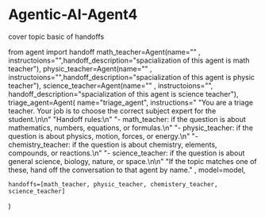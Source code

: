 # Agentic-AI-Agent4
cover topic basic of handoffs 

from agent import handoff 
math_teacher=Agent(name="" , instructoions="",handoff_description="spacialization of this agent is math teacher"),
physic_teacher=Agent(name="" , instructoions="",handoff_description="spacialization of this agent is physic teacher"),
science_teacher=Agent(name="" , instructoions="", handoff_description="spacialization of this agent is science teacher"),
triage_agent=Agent(
   name="triage_agent",
   instructions=" "You are a triage teacher. Your job is to choose the correct subject expert for the student.\n\n"
        "Handoff rules:\n"
        "- math_teacher: if the question is about mathematics, numbers, equations, or formulas.\n"
        "- physic_teacher: if the question is about physics, motion, forces, or energy.\n"
        "- chemistry_teacher: if the question is about chemistry, elements, compounds, or reactions.\n"
        "- science_teacher: if the question is about general science, biology, nature, or space.\n\n"
        "If the topic matches one of these, hand off the conversation to that agent by name." ,
     model=model,
    
    handoffs=[math_teacher, physic_teacher, chemistery_teacher, science_teacher]
)
